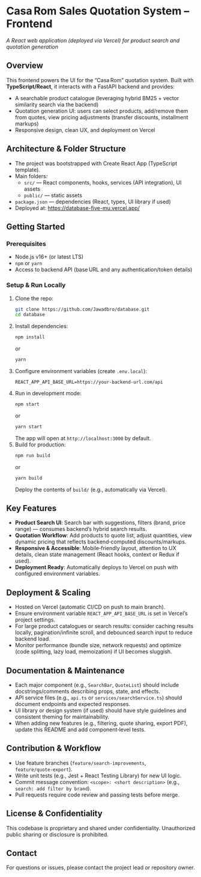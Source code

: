 # Casa Rom Sales Quotation System – Frontend
*A React web application (deployed via Vercel) for product search and quotation generation*

## Overview
This frontend powers the UI for the “Casa Rom” quotation system. Built with **TypeScript/React**, it interacts with a FastAPI backend and provides:
- A searchable product catalogue (leveraging hybrid BM25 + vector similarity search via the backend)
- Quotation generation UI: users can select products, add/remove them from quotes, view pricing adjustments (transfer discounts, installment markups)
- Responsive design, clean UX, and deployment on Vercel

## Architecture & Folder Structure
- The project was bootstrapped with Create React App (TypeScript template).
- Main folders:
  - `src/` — React components, hooks, services (API integration), UI assets
  - `public/` — static assets
- `package.json` — dependencies (React, types, UI library if used)
- Deployed at: https://database-five-mu.vercel.app/

## Getting Started

### Prerequisites
- Node.js v16+ (or latest LTS)
- `npm` or `yarn`
- Access to backend API (base URL and any authentication/token details)

### Setup & Run Locally
1. Clone the repo:
   ```bash
   git clone https://github.com/Jawadbro/database.git
   cd database
   ```
2. Install dependencies:
   ```bash
   npm install
   ```
   or
   ```bash
   yarn
   ```
3. Configure environment variables (create `.env.local`):
   ```text
   REACT_APP_API_BASE_URL=https://your-backend-url.com/api
   ```
4. Run in development mode:
   ```bash
   npm start
   ```
   or
   ```bash
   yarn start
   ```
   The app will open at `http://localhost:3000` by default.
5. Build for production:
   ```bash
   npm run build
   ```
   or
   ```bash
   yarn build
   ```
   Deploy the contents of `build/` (e.g., automatically via Vercel).

## Key Features
- **Product Search UI**: Search bar with suggestions, filters (brand, price range) — consumes backend’s hybrid search results.
- **Quotation Workflow**: Add products to quote list, adjust quantities, view dynamic pricing that reflects backend‑computed discounts/markups.
- **Responsive & Accessible**: Mobile‑friendly layout, attention to UX details, clean state management (React hooks, context or Redux if used).
- **Deployment Ready**: Automatically deploys to Vercel on push with configured environment variables.

## Deployment & Scaling
- Hosted on Vercel (automatic CI/CD on push to main branch).
- Ensure environment variable `REACT_APP_API_BASE_URL` is set in Vercel’s project settings.
- For large product catalogues or search results: consider caching results locally, pagination/infinite scroll, and debounced search input to reduce backend load.
- Monitor performance (bundle size, network requests) and optimize (code splitting, lazy load, memoization) if UI becomes sluggish.

## Documentation & Maintenance
- Each major component (e.g., `SearchBar`, `QuoteList`) should include docstrings/comments describing props, state, and effects.
- API service files (e.g., `api.ts` or `services/searchService.ts`) should document endpoints and expected responses.
- UI library or design system (if used) should have style guidelines and consistent theming for maintainability.
- When adding new features (e.g., filtering, quote sharing, export PDF), update this README and add component‑level tests.

## Contribution & Workflow
- Use feature branches (`feature/search‑improvements`, `feature/quote‑export`).
- Write unit tests (e.g., Jest + React Testing Library) for new UI logic.
- Commit message convention: `<scope>: <short description>` (e.g., `search: add filter by brand`).
- Pull requests require code review and passing tests before merge.

## License & Confidentiality
This codebase is proprietary and shared under confidentiality. Unauthorized public sharing or disclosure is prohibited.

## Contact
For questions or issues, please contact the project lead or repository owner.
